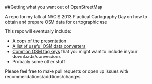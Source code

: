 ##Getting what you want out of OpenStreetMap

A repo for my talk at NACIS 2013 Practical Cartography Day on how to obtain and prepare OSM data for cartographic use

This repo will eventually include:

* [A copy of the presentation](https://github.com/pdxmele/gwyw-osm/raw/master/OSM_NACIS.pdf)
* [A list of useful OSM data converters](https://github.com/pdxmele/gwyw-osm/blob/master/converters.md)
* [Common OSM tag keys](https://github.com/pdxmele/gwyw-osm/blob/master/tags.md) that you might want to include in your downloads/conversions
* Probably some other stuff

Please feel free to make pull requests or open up issues with recommendations/additions/changes.
